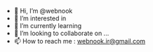 - 👋 Hi, I’m @webnook
- 👀 I’m interested in <img hieght="50" scr="	https://user-images.githubusercontent.com/25181517/183898674-75a4a1b1-f960-4ea9-abcb-637170a00a75.png" >
- 🌱 I’m currently learning 
- 💞️ I’m looking to collaborate on ...
- 📫 How to reach me : webnook.ir@gmail.com
  

<!---
webnook/webnook is a ✨ special ✨ repository because its `README.md` (this file) appears on your GitHub profile.
You can click the Preview link to take a look at your changes.
--->
